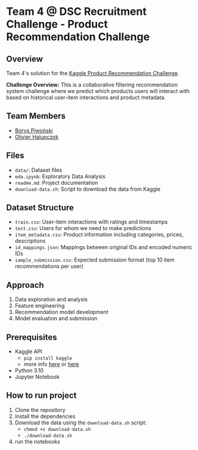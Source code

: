 # Team 4 @ DSC Recruitment Challenge - Product Recommendation Challenge

## Overview

Team 4's solution for the [Kaggle Product Recommendation Challenge](https://www.kaggle.com/competitions/product-recommendation-challenge/overview).

**Challenge Overview:**
This is a collaborative filtering recommendation system challenge where we predict which products users will interact with based on historical user-item interactions and product metadata.

## Team Members

- [Borys Piwoński](https://github.com/xowski22)
- [Olivier Halupczok](https://github.com/olivierhalupczok)

## Files
- `data/`: Dataset files
- `eda.ipynb`: Exploratory Data Analysis
- `readme.md`: Project documentation
- `download-data.sh`: Script to download the data from Kaggle

## Dataset Structure
- `train.csv`: User-item interactions with ratings and timestamps
- `test.csv`: Users for whom we need to make predictions  
- `item_metadata.csv`: Product information including categories, prices, descriptions
- `id_mappings.json`: Mappings between original IDs and encoded numeric IDs
- `sample_submission.csv`: Expected submission format (top 10 item recommendations per user)

## Approach

1. Data exploration and analysis
2. Feature engineering
3. Recommendation model development
4. Model evaluation and submission

## Prerequisites

- Kaggle API
  - `pip install kaggle`
  - more info [here](https://www.kaggle.com/docs/api) or [here](https://github.com/Kaggle/kaggle-api)
- Python 3.10
- Jupyter Notebook

## How to run project

1. Clone the repository
2. Install the dependencies
3. Download the data using the `download-data.sh` script:
    - `chmod +x download-data.sh`
    - `./download-data.sh`
4. run the notebooks